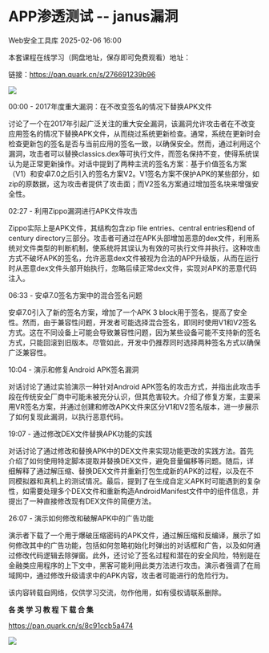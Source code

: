 #  APP渗透测试 -- janus漏洞   
 Web安全工具库   2025-02-06 16:00  
  
本套课程在线学习（网盘地址，保存即可免费观看）地址：  
  
链接：https://pan.quark.cn/s/276691239b96  
  
![](https://mmbiz.qpic.cn/sz_mmbiz_png/8H1dCzib3UibsKCHckRLPXsxnGxicRLm65hMKO8jNibw9rEQXyEFvYCDVQlyIfANHxwmFicHhpBow3CvaOdCMibPXsDA/640?wx_fmt=png&from=appmsg "")  
  
00:00 - 2017年度重大漏洞：在不改变签名的情况下替换APK文件  
  
讨论了一个在2017年引起广泛关注的重大安全漏洞，该漏洞允许攻击者在不改变应用签名的情况下替换APK文件，从而绕过系统更新检查。通常，系统在更新时会检查更新包的签名是否与当前应用的签名一致，以确保安全。然而，通过利用这个漏洞，攻击者可以替换classics.dex等可执行文件，而签名保持不变，使得系统误认为是正常更新操作。对话中提到了两种主流的签名方案：基于价值签名方案（V1）和安卓7.0之后引入的签名方案V2。V1签名方案不保护APK的某些部分，如zip的原数据，这为攻击者提供了攻击面；而V2签名方案通过增加签名块来增强安全性。  
  
02:27 - 利用Zippo漏洞进行APK文件攻击  
  
Zippo实际上是APK文件，其结构包含zip file entries、central entries和end of century directory三部分。攻击者可通过在APK头部增加恶意的dex文件，利用系统对文件类型的判断机制，使系统将其误认为有效的可执行文件并执行。这种攻击方式不破坏APK的签名，允许恶意dex文件被视为合法的APP升级版，从而在运行时从恶意dex文件头部开始执行，忽略后续正常dex文件，实现对APK的恶意代码注入。  
  
06:33 - 安卓7.0签名方案中的混合签名问题  
  
安卓7.0引入了新的签名方案，增加了一个APK 3 block用于签名，提高了安全性。然而，由于兼容性问题，开发者可能选择混合签名，即同时使用V1和V2签名方式。这在不同设备上可能会导致兼容性问题，因为某些设备可能不支持新的签名方式，只能回滚到旧版本。尽管如此，开发中仍推荐同时选择两种签名方式以确保广泛兼容性。  
  
10:04 - 演示和修复Android APK签名漏洞  
  
对话讨论了通过实验演示一种针对Android APK签名的攻击方式，并指出此攻击手段在传统安全厂商中可能未被充分认识，但其危害较大。介绍了修复方案，主要采用VR签名方案，并通过创建和修改APK文件来区分V1和V2签名版本，进一步展示了如何复现此漏洞，以执行恶意代码。  
  
19:07 - 通过修改DEX文件替换APK功能的实践  
  
对话讨论了通过修改和替换APK中的DEX文件来实现功能更改的实践方法。首先介绍了如何使用特定脚本提取并替换DEX文件，避免音量偏移等问题。随后，详细解释了通过解压缩、替换DEX文件并重新打包生成新的APK的过程，以及在不同模拟器和真机上的测试情况。最后，提到了在生成自定义APK时可能遇到的复杂性，如需要处理多个DEX文件和重新构造AndroidManifest文件中的组件信息，并提出了一种直接修改现有DEX文件的简便方法。  
  
26:07 - 演示如何修改和破解APK中的广告功能  
  
演示者下载了一个用于爆破压缩密码的APK文件，通过解压缩和反编译，展示了如何修改其中的广告功能，包括如何忽略初始化时弹出的对话框和广告，以及如何通过修改代码逻辑去除弹窗。此外，还讨论了签名过程和潜在的安全风险，特别是在金融类应用程序的上下文中，黑客可能利用此类方法进行攻击。演示者强调了在局域网中，通过修改升级请求中的APK内容，攻击者可能进行的危险行为。  
  
  
  
  
该内容转载自网络，仅供学习交流，勿作他用，如有侵权请联系删除。  
  
  
**各 类 学 习 教 程 下 载 合 集**  
  
  
  
  
  
  
  
  
  
https://pan.quark.cn/s/8c91ccb5a474  
  
  
![](https://mmbiz.qpic.cn/sz_mmbiz_png/8H1dCzib3UibuuhdO7GMx4wqK5PQMWgr8pNaudBlYJUYXP6R6LcL0d3UYmPLoiajIXwaibhvlchGibgiaBGwMSwuq58g/640?wx_fmt=other&from=appmsg&tp=webp&wxfrom=5&wx_lazy=1&wx_co=1 "")  
  
  
  
  
  

